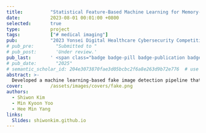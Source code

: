 ```yaml
---
title:          "Statistical Feature-Based Machine Learning for Memory-Efficient Fake Image Detection"
date:           2023-08-01 00:01:00 +0800
selected:       true
type:           project
tags:           ["# medical imaging"]
pub:            "2023 Yonsei Digital Healthcare Cybersecurity Competition"
# pub_pre:        "Submitted to "
# pub_post:       'Under review.'
pub_last:       ' <span class="badge badge-pill badge-publication badge-danger" style="font-size: 0.7rem; padding: 0.3em 0.5em;"><i class="fas fa-microphone mr-1"></i>Digital Healthcare HRD Program</span>'
# pub_date:       "2025"
# semantic_scholar_id: 204e3073870fae3d05bcbc2f6a8e263d9b72e776  # use this to retrieve citation count
abstract: >-
  Developed a machine learning-based fake image detection pipeline that leverages pixel-level statistics, texture patterns, and edge information, achieving higher accuracy with lower memory usage than CNN-based deep learning approaches.
cover:          /assets/images/covers/fake.png
authors:
  - Shiwon Kim
  - Min Kyoon Yoo
  - Hee Min Yang
links:
  Slides: shiwonkim.github.io
---
```

